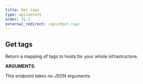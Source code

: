 ```yaml
---
title: Get tags
type: apicontent
order: 31.1
external_redirect: /api/#get-tags
---
```


## Get tags
Return a mapping of tags to hosts for your whole infrastructure.

**ARGUMENTS**:

*This endpoint takes no JSON arguments.*
